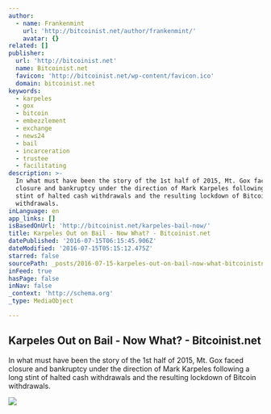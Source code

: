 ```yaml
---
author:
  - name: Frankenmint
    url: 'http://bitcoinist.net/author/frankenmint/'
    avatar: {}
related: []
publisher:
  url: 'http://bitcoinist.net'
  name: Bitcoinist.net
  favicon: 'http://bitcoinist.net/wp-content/favicon.ico'
  domain: bitcoinist.net
keywords:
  - karpeles
  - gox
  - bitcoin
  - embezzlement
  - exchange
  - news24
  - bail
  - incarceration
  - trustee
  - facilitating
description: >-
  In what must have been the story of the 1st half of 2015, Mt. Gox faced
  closure and bankruptcy under the direction of Mark Karpeles following a long
  stint of halted cash withdrawals and the resulting lockdown of Bitcoin
  withdrawals.
inLanguage: en
app_links: []
isBasedOnUrl: 'http://bitcoinist.net/karpeles-bail-now/'
title: Karpeles Out on Bail - Now What? - Bitcoinist.net
datePublished: '2016-07-15T06:15:45.906Z'
dateModified: '2016-07-15T05:15:12.475Z'
starred: false
sourcePath: _posts/2016-07-15-karpeles-out-on-bail-now-what-bitcoinistnet.md
inFeed: true
hasPage: false
inNav: false
_context: 'http://schema.org'
_type: MediaObject

---
```

<article style=""><h1>Karpeles Out on Bail - Now What? - Bitcoinist.net</h1><p>In what must have been the story of the 1st half of 2015, Mt. Gox faced closure and bankruptcy under the direction of Mark Karpeles following a long stint of halted cash withdrawals and the resulting lockdown of Bitcoin withdrawals.</p><img src="http://bitcoinist.net/wp-content/uploads/2016/07/karpeles-thinner.jpg" /></article>